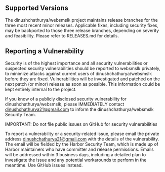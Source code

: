 ## Supported Versions

The dinushchathurya/websmslk project maintains release branches for the three most recent minor releases. Applicable fixes, including security fixes, may be backported to those three release branches, depending on severity and feasibility. Please refer to RELEASES.md for details.

## Reporting a Vulnerability

Security is of the highest importance and all security vulnerabilities or suspected security vulnerabilities should be reported to websmslk privately, to minimize attacks against current users of dinushchathurya/websmslk before they are fixed. Vulnerabilities will be investigated and patched on the next patch (or minor) release as soon as possible. This information could be kept entirely internal to the project.

If you know of a publicly disclosed security vulnerability for dinushchathurya/websmslk, please IMMEDIATELY contact dinushchathurya21@gmail.com to inform the dinushchathurya/websmslk Security Team.

IMPORTANT: Do not file public issues on GitHub for security vulnerabilities

To report a vulnerability or a security-related issue, please email the private address dinushchathurya21@gmail.com with the details of the vulnerability. The email will be fielded by the Harbor Security Team, which is made up of Harbor maintainers who have committer and release permissions. Emails will be addressed within 3 business days, including a detailed plan to investigate the issue and any potential workarounds to perform in the meantime. Use GitHub issues instead.
